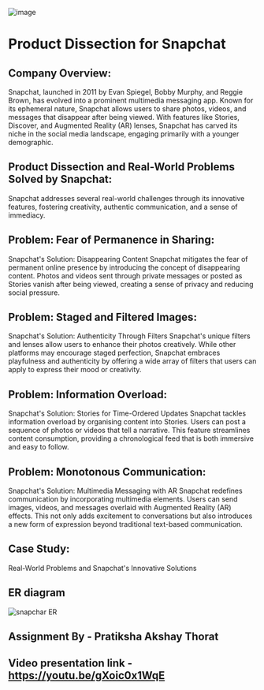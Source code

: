 ![image](https://github.com/Pratikshathorat96/Snapchat_SQL/assets/120496034/a446bd51-65fb-446f-ac56-db3e7558671f)


# Product Dissection for Snapchat

## Company Overview:
Snapchat, launched in 2011 by Evan Spiegel, Bobby Murphy, and Reggie Brown, has evolved into a prominent multimedia messaging app. Known for its ephemeral nature, Snapchat allows users to share photos, videos, and messages that disappear after being viewed. With features like Stories, Discover, and Augmented Reality (AR) lenses, Snapchat has carved its niche in the social media landscape, engaging primarily with a younger demographic.

## Product Dissection and Real-World Problems Solved by Snapchat:
Snapchat addresses several real-world challenges through its innovative features, fostering creativity, authentic communication, and a sense of immediacy.

## Problem: Fear of Permanence in Sharing:
Snapchat's Solution: Disappearing Content
Snapchat mitigates the fear of permanent online presence by introducing the concept of disappearing content. Photos and videos sent through private messages or posted as Stories vanish after being viewed, creating a sense of privacy and reducing social pressure.

## Problem: Staged and Filtered Images:
Snapchat's Solution: Authenticity Through Filters
Snapchat's unique filters and lenses allow users to enhance their photos creatively. While other platforms may encourage staged perfection, Snapchat embraces playfulness and authenticity by offering a wide array of filters that users can apply to express their mood or creativity.

## Problem: Information Overload:
Snapchat's Solution: Stories for Time-Ordered Updates
Snapchat tackles information overload by organising content into Stories. Users can post a sequence of photos or videos that tell a narrative. This feature streamlines content consumption, providing a chronological feed that is both immersive and easy to follow.

## Problem: Monotonous Communication:
Snapchat's Solution: Multimedia Messaging with AR
Snapchat redefines communication by incorporating multimedia elements. Users can send images, videos, and messages overlaid with Augmented Reality (AR) effects. This not only adds excitement to conversations but also introduces a new form of expression beyond traditional text-based communication.

## Case Study: 
Real-World Problems and Snapchat's Innovative Solutions

## ER diagram

![snapchar ER](https://github.com/Pratikshathorat96/Snapchat_SQL/assets/120496034/3271b4de-f4b5-4fcd-8a1d-3d199424ce87)


## Assignment By - Pratiksha Akshay Thorat
## Video presentation link - https://youtu.be/gXoic0x1WqE
